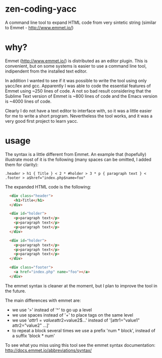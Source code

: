 # zen-coding-yacc
A command line tool to expand HTML code from very sintetic string (similar to Emmet - http://www.emmet.io/)

# why?
Emmet (http://www.emmet.io/) is distributed as an editor plugin.
This is convenient, but on some systems is easier to use a command line tool, indipendent from the installed text editor.

In addition I wanted to see if it was possible to write the tool using only yacc/lex and gcc.
Apparently I was able to code the essential features of Emmet using ~250 lines of code.
A not so bad result considering that the Sublime Text version of Emmet is ~800 lines of code and the Emacs version is ~4000 lines of code.

Clearly I do not have a text editor to interface with, so it was a little easier for me to write a short program.
Nevertheless the tool works, and it was a very good first project to learn yacc.

# usage
The syntax is a little different from Emmet.
An example that (hopefully) illustrate most of it is the following (many spaces can be omitted, I added them for clarity):
```
.header > h1 { Title } < 2 * #holder > 3 * p { paragraph text } < .footer > a$href="index.php$name=foo"
```

The expanded HTML code is the following:
```html
  <div class="header">
    <h1>Title</h1>
  </div>

  <div id="holder">
    <p>paragraph text</p>
    <p>paragraph text</p>
    <p>paragraph text</p>
  </div>

  <div id="holder">
    <p>paragraph text</p>
    <p>paragraph text</p>
    <p>paragraph text</p>
  </div>

  <div class="footer">
    <a href="index.php" name="foo"></a>
  </div>
```

The emmet syntax is cleaner at the moment, but I plan to improve the tool in the future.

The main differences with emmet are:
* we use '>' instead of '^' to go up a level
* we use spaces instead of '+' to place tags on the same level
* we use '$attr1=value$attr2=value2$...' instead of '[attr1="value1" attr2="value2" ...]'
* to repeat a block several times we use a prefix 'num * block', instead of a suffix 'block * num'

To see what you miss using this tool see the emmet syntax documentation: http://docs.emmet.io/abbreviations/syntax/

